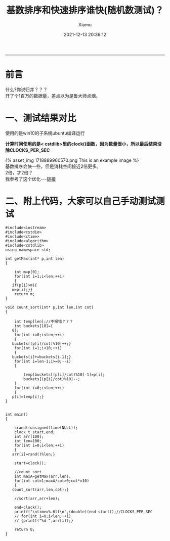 ﻿---
layout: post
title: 基数排序和快速排序谁快(随机数测试)？
date: 2021-12-13 20:36:12
author: 'Xiamu'
cover: /2021/12/13/2021-H2/2021-12-13-20-36-12/1718889960570.png
thumbnail: /2021/12/13/2021-H2/2021-12-13-20-36-12/1718889960570.png
tags:
- c++
- 排序算法
categories:
- 其他
---


*** ** * ** ***

# 前言

什么?你说归并？？？  
开了个1百万的数据量，差点以为是鲁大师点烟。

# 一、测试结果对比

使用的是win10的子系统ubuntu编译运行

**计算时间使用的是\< cstdlib\>里的clock()函数，因为数量很小，所以最后结果没除CLOCKS_PER_SEC**

{% asset_img 1718889960570.png This is an example image %}  
基数排序会快一些，但是消耗空间接近2倍更多。  
2倍，才2倍？  
我参考了这个优化---[链接](https://www.cnblogs.com/skywang12345/p/3603669.html)

# 二、附上代码，大家可以自己手动测试测试

```prism language-cpp
#include<iostream>
#include<cstdio>
#include<ctime>
#include<algorithm>
#include<cstdlib>
using namespace std;

int getMax(int* p,int len)
{
   
    int m=p[0];
    for(int i=1;i<len;++i)
    {
   if(p[i]>m){
   m=p[i];}}
    return m;
}

void count_sort(int* p,int len,int cot)
{
   
    int temp[len];//不报错？？？
    int buckets[10]={
   0};
    for(int i=0;i<len;++i)
    {
   buckets[(p[i]/cot)%10]++;}
    for(int i=1;i<10;++i)
    {
   buckets[i]+=buckets[i-1];}
    for(int i=len-1;i>=0;--i)
    {
   
        temp[buckets[(p[i]/cot)%10]-1]=p[i];
        buckets[(p[i]/cot)%10]--;
    }
    for(int i=0;i<len;++i)
    {
   p[i]=temp[i];}
}


int main()
{
   
    srand((unsigned)time(NULL));
    clock_t start,end;
    int arr[100];
    int len=100;
    for(int i=0;i<len;++i)
    {
   arr[i]=rand()%len;}

    start=clock();

    //count_sort
    int maxA=getMax(arr,len);
    for(int cot=1;maxA/cot>0;cot*=10)
    {
   count_sort(arr,len,cot);}

    //sort(arr,arr+len);

    end=clock();
    printf("\ntime=%.6lf\n",(double)(end-start));//CLOCKS_PER_SEC
    // for(int i=0;i<len;++i)
    // {printf("%d ",arr[i]);}

    return 0;
}
```


